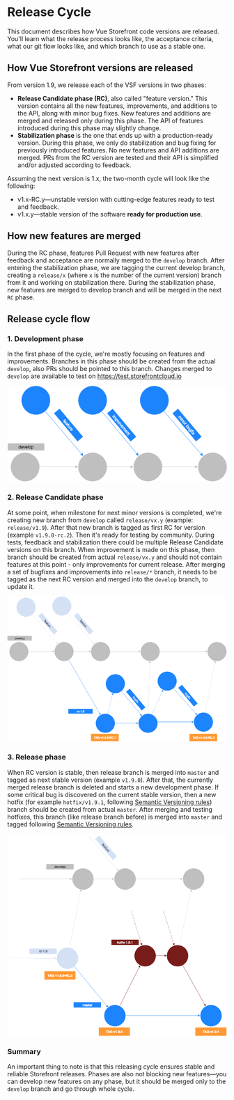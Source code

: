# Release Cycle

This document describes how Vue Storefront code versions are released. You'll learn what the release process looks like, the acceptance criteria, what our git flow looks like, and which branch to use as a stable one.

## How Vue Storefront versions are released

From version 1.9, we release each of the VSF versions in two phases:
- **Release Candidate phase (RC)**, also called "feature version." This version contains all the new features, improvements, and additions to the API, along with minor bug fixes. New features and additions are merged and released only during this phase. The API of features introduced during this phase may slightly change.
- **Stabilization phase**  is the one that ends up with a production-ready version. During this phase, we only do stabilization and bug fixing for previously introduced features. No new features and API additions are merged. PRs from the RC version are tested and their API is simplified and/or adjusted according to feedback.

Assuming the next version is 1.x, the two-month cycle will look like the following:
- v1.x-RC.y—unstable version with cutting-edge features ready to test and feedback.
- v1.x.y—stable version of the software **ready for production use**.

## How new features are merged

During the RC phase, features Pull Request with new features after feedback and acceptance are normally merged to the `develop` branch. 
After entering the stabilization phase, we are tagging the current develop branch, creating a `release/x` (where `x` is the number of the current version) branch from it and working on stabilization there. During the stabilization phase, new features are merged to develop branch and will be merged in the next `RC` phase.

## Release cycle flow

### 1. Development phase

In the first phase of the cycle, we're mostly focusing on features and improvements. Branches in this phase should be created from the actual `develop`, also PRs should be pointed to this branch. Changes merged to `develop` are available to test on https://test.storefrontcloud.io

![Development phase](./assets/release-cycle-1.png)

### 2. Release Candidate phase

At some point, when milestone for next minor versions is completed, we're creating new branch from `develop` called `release/vx.y` (example: `release/v1.9`).
After that new branch is tagged as first RC for version (example `v1.9.0-rc.2`). Then it's ready for testing by community.
During tests, feedback and stabilization there could be multiple Release Candidate versions on this branch. When improvement is made on this phase, then branch should be created from actual `release/vx.y` and should not contain features at this point - only improvements for current release.
After merging a set of bugfixes and improvements into `release/*` branch, it needs to be tagged as the next RC version and merged into the `develop` branch, to update it.

![Release Candidate phase](./assets/release-cycle-2.png)

### 3. Release phase

When RC version is stable, then release branch is merged into `master` and tagged as next stable version (example `v1.9.0`).  After that, the currently merged release branch is deleted and starts a new development phase. If some critical bug is discovered on the current stable version, then a new hotfix (for example `hotfix/v1.9.1`, following [Semantic Versioning rules](https://semver.org/)) branch should be created from actual `master`. After merging and testing hotfixes, this branch (like release branch before) is merged into `master` and tagged following [Semantic Versioning rules](https://semver.org/).

![Release phase](./assets/release-cycle-3.png)

### Summary

An important thing to note is that this releasing cycle ensures stable and reliable Storefront releases. Phases are also not blocking new features—you can develop new features on any phase, but it should be merged only to the `develop` branch and go through whole cycle.
